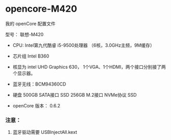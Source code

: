 # opencore-M420

我的 openCore 配置文件

型号： 联想-M420

* CPU: Intel第九代酷睿 i5-9500处理器 （6核，3.0GHz主频，9M缓存）
* 芯片组	Intel B360
* 核显为 intel UHD Graphics 630， 1个VGA、1个HDMI，两个接口分别接了两个显示器。
* 蓝牙无线：BCM94360CD
* 硬盘	500GB SATA接口 SSD  256GB M.2接口 NVMe协议 SSD

* openCore 版本： 0.6.2


### 注意：

1. 蓝牙驱动需要 USBInjectAll.kext
